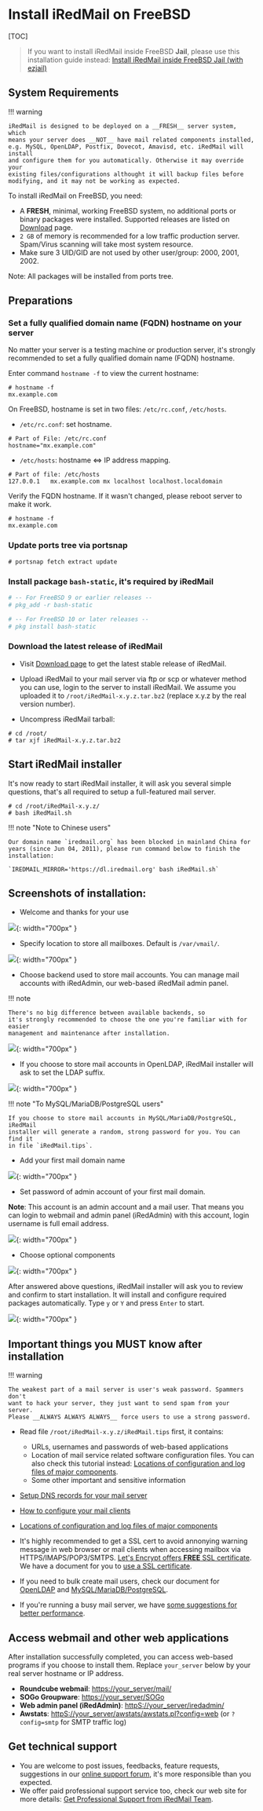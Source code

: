 # Install iRedMail on FreeBSD

[TOC]

> If you want to install iRedMail inside FreeBSD __Jail__, please use
> this installation guide instead:
> [Install iRedMail inside FreeBSD Jail (with ezjail)](./install.iredmail.on.freebsd.with.jail.html)

## System Requirements

!!! warning

    iRedMail is designed to be deployed on a __FRESH__ server system, which
    means your server does __NOT__ have mail related components installed,
    e.g. MySQL, OpenLDAP, Postfix, Dovecot, Amavisd, etc. iRedMail will install
    and configure them for you automatically. Otherwise it may override your
    existing files/configurations althought it will backup files before
    modifying, and it may not be working as expected.

To install iRedMail on FreeBSD, you need:

* A __FRESH__, minimal, working FreeBSD system, no additional ports or binary
  packages were installed. Supported releases are listed on
  [Download](../download.html) page.
* `2 GB` of memory is recommended for a low traffic production server.
  Spam/Virus scanning will take most system resource.
* Make sure 3 UID/GID are not used by other user/group: 2000, 2001, 2002.

Note: All packages will be installed from ports tree.

## Preparations

### Set a fully qualified domain name (FQDN) hostname on your server

No matter your server is a testing machine or production server, it's strongly
recommended to set a fully qualified domain name (FQDN) hostname.

Enter command `hostname -f` to view the current hostname:

```shell
# hostname -f
mx.example.com
```

On FreeBSD, hostname is set in two files: `/etc/rc.conf`, `/etc/hosts`.

* `/etc/rc.conf`: set hostname.

```
# Part of File: /etc/rc.conf
hostname="mx.example.com"
```

* `/etc/hosts`: hostname <=> IP address mapping.

```
# Part of file: /etc/hosts
127.0.0.1   mx.example.com mx localhost localhost.localdomain
```

Verify the FQDN hostname. If it wasn't changed, please reboot server to make it work.

```
# hostname -f
mx.example.com
```

### Update ports tree via portsnap

```
# portsnap fetch extract update
```

### Install package `bash-static`, it's required by iRedMail

```bash
# -- For FreeBSD 9 or earlier releases --
# pkg_add -r bash-static

# -- For FreeBSD 10 or later releases --
# pkg install bash-static
```

### Download the latest release of iRedMail

* Visit [Download page](../download.html) to get the
  latest stable release of iRedMail.

* Upload iRedMail to your mail server via ftp or scp or whatever method you
  can use, login to the server to install iRedMail. We assume you uploaded
  it to `/root/iRedMail-x.y.z.tar.bz2` (replace x.y.z by the real version number).

* Uncompress iRedMail tarball:

```
# cd /root/
# tar xjf iRedMail-x.y.z.tar.bz2
```

## Start iRedMail installer

It's now ready to start iRedMail installer, it will ask you several simple
questions, that's all required to setup a full-featured mail server.

```
# cd /root/iRedMail-x.y.z/
# bash iRedMail.sh
```

!!! note "Note to Chinese users"

    Our domain name `iredmail.org` has been blocked in mainland China for
    years (since Jun 04, 2011), please run command below to finish the
    installation:

    `IREDMAIL_MIRROR='https://dl.iredmail.org' bash iRedMail.sh`

## Screenshots of installation:

* Welcome and thanks for your use

![](./images/installation/welcome.png){: width="700px" }

* Specify location to store all mailboxes. Default is `/var/vmail/`.

![](./images/installation/mail_storage.png){: width="700px" }

* Choose backend used to store mail accounts. You can manage mail accounts
with iRedAdmin, our web-based iRedMail admin panel.

!!! note

    There's no big difference between available backends, so
    it's strongly recommended to choose the one you're familiar with for easier
    management and maintenance after installation.

![](./images/installation/backends.png){: width="700px" }

* If you choose to store mail accounts in OpenLDAP, iRedMail installer will
  ask to set the LDAP suffix.

![](./images/installation/ldap_suffix.png){: width="700px" }

!!! note "To MySQL/MariaDB/PostgreSQL users"

    If you choose to store mail accounts in MySQL/MariaDB/PostgreSQL, iRedMail
    installer will generate a random, strong password for you. You can find it
    in file `iRedMail.tips`.

* Add your first mail domain name

![](./images/installation/first_domain.png){: width="700px" }

* Set password of admin account of your first mail domain.

__Note__: This account is an admin account and a mail user. That means you can
login to webmail and admin panel (iRedAdmin) with this account, login username
is full email address.

![](./images/installation/admin_pw.png){: width="700px" }

* Choose optional components

![](./images/installation/optional_components.png){: width="700px" }


After answered above questions, iRedMail installer will ask you to review and
confirm to start installation. It will install and configure required packages
automatically. Type `y` or `Y` and press `Enter` to start.

![](./images/installation/review.png){: width="700px" }

## Important things you __MUST__ know after installation

!!! warning

    The weakest part of a mail server is user's weak password. Spammers don't
    want to hack your server, they just want to send spam from your server.
    Please __ALWAYS ALWAYS ALWAYS__ force users to use a strong password.

* Read file `/root/iRedMail-x.y.z/iRedMail.tips` first, it contains:

    * URLs, usernames and passwords of web-based applications
    * Location of mail service related software configuration files. You can
      also check this tutorial instead:
      [Locations of configuration and log files of major components](./file.locations.html).
    * Some other important and sensitive information

* [Setup DNS records for your mail server](./setup.dns.html)
* [How to configure your mail clients](./index.html#configure-mail-client-applications)
* [Locations of configuration and log files of major components](./file.locations.html)
* It's highly recommended to get a SSL cert to avoid annonying warning
  message in web browser or mail clients when accessing mailbox via
  HTTPS/IMAPS/POP3/SMTPS. [Let's Encrypt offers __FREE__ SSL certificate](https://letsencrypt.org).
  We have a document for you to
  [use a SSL certificate](./use.a.bought.ssl.certificate.html).
* If you need to bulk create mail users, check our document for
  [OpenLDAP](./ldap.bulk.create.mail.users.html) and
  [MySQL/MariaDB/PostgreSQL](./sql.bulk.create.mail.users.html).
* If you're running a busy mail server, we have [some suggestions for better
  performance](./performance.tuning.html).

## Access webmail and other web applications

After installation successfully completed, you can access web-based programs
if you choose to install them. Replace `your_server` below by your real server
hostname or IP address.

* __Roundcube webmail__: <https://your_server/mail/>
* __SOGo Groupware__: <https://your_server/SOGo>
* __Web admin panel (iRedAdmin)__: <httpS://your_server/iredadmin/>
* __Awstats__: <httpS://your_server/awstats/awstats.pl?config=web> (or
  `?config=smtp` for SMTP traffic log)

## Get technical support

* You are welcome to post issues, feedbacks, feature requests, suggestions in
  our [online support forum](../forum/), it's more
  responsible than you expected.
* We offer paid professional support service too, check our web site for more
  details: [Get Professional Support from iRedMail Team](../support.html).

